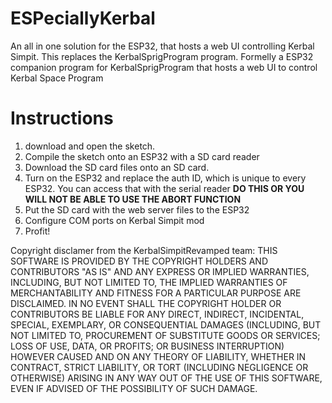 # ESPeciallyKerbal
An all in one solution for the ESP32, that hosts a web UI controlling Kerbal Simpit. This replaces the KerbalSprigProgram program.
Formelly a ESP32 companion program for KerbalSprigProgram that hosts a web UI to control Kerbal Space Program
# Instructions
1. download and open the sketch.
2. Compile the sketch onto an ESP32 with a SD card reader
3. Download the SD card files onto an SD card.
4. Turn on the ESP32 and replace the auth ID, which is unique to every ESP32. You can access that with the serial reader **DO THIS OR YOU WILL NOT BE ABLE TO USE THE ABORT FUNCTION**
5. Put the SD card with the web server files to the ESP32
6. Configure COM ports on Kerbal Simpit mod
7. Profit!

Copyright disclamer from the KerbalSimpitRevamped team:
THIS SOFTWARE IS PROVIDED BY THE COPYRIGHT HOLDERS AND CONTRIBUTORS "AS IS" AND ANY EXPRESS OR IMPLIED WARRANTIES, INCLUDING, BUT NOT LIMITED TO, THE IMPLIED WARRANTIES OF MERCHANTABILITY AND FITNESS FOR A PARTICULAR PURPOSE ARE DISCLAIMED. IN NO EVENT SHALL THE COPYRIGHT HOLDER OR CONTRIBUTORS BE LIABLE FOR ANY DIRECT, INDIRECT, INCIDENTAL, SPECIAL, EXEMPLARY, OR CONSEQUENTIAL DAMAGES (INCLUDING, BUT NOT LIMITED TO, PROCUREMENT OF SUBSTITUTE GOODS OR SERVICES; LOSS OF USE, DATA, OR PROFITS; OR BUSINESS INTERRUPTION) HOWEVER CAUSED AND ON ANY THEORY OF LIABILITY, WHETHER IN CONTRACT, STRICT LIABILITY, OR TORT (INCLUDING NEGLIGENCE OR OTHERWISE) ARISING IN ANY WAY OUT OF THE USE OF THIS SOFTWARE, EVEN IF ADVISED OF THE POSSIBILITY OF SUCH DAMAGE.
